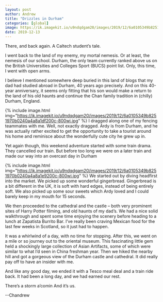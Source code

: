 ```yaml
---
layout: post
author: Andrew
title: "Drizzles in Durham"
categories: [global]
image: https://ik.imagekit.io/u9ndqdgam20/images/2019/12/6a0105349b8251970b0240a4f66e92200b-800wi.jpg
date: 2019-12-13
--- 
```

There, and back again. A Caltech student’s tale.

I went back to the land of my enemy, my mortal nemesis. Or at least, the nemesis of our school. Durham, the only team currently ranked above us on the British Universities and Colleges Sport (BUCS) point list. Only, this time, I went with open arms.

I believe I mentioned somewhere deep buried in this land of blogs that my dad had studied abroad in Durham, 40 years ago precisely. And on this 40-year anniversary, it seems only fitting that his son would make a return to the land of his old haunts and continue the Chan family tradition in (chilly) Durham, England.


{% include image.html img="https://ik.imagekit.io/u9ndqdgam20/images/2019/12/6a0105349b8251970b0240a4a8a1df200c-800wi.jpg" %}
I dragged along one of my fencing teammates with me. Well, not exactly dragged. Ardy is from Durham, and he was actually rather excited to get the opportunity to take a tourist around his home and reminisce about the wonderfully cute city he grew up in.

Yet again though, this weekend adventure started with some train drama. They cancelled our train. But before too long we were on a later train and made our way into an overcast day in Durham

{% include image.html img="https://ik.imagekit.io/u9ndqdgam20/images/2019/12/6a0105349b8251970b0240a4a8a1e9200c-800wi.jpg" %}
We started out by diving headfirst into the market. We picked up some wonderful gingerbread. Gingerbread is a bit different in the UK, it is soft with hard edges, instead of being entirely soft. We also picked up some sour sweets which Ardy loved and I could barely keep in my mouth for 15 seconds.

We then proceeded to the cathedral and the castle – both very prominent sites of Harry Potter filming, and old haunts of my dad’s. We had a nice solid walkthrough and spent some time enjoying the scenery before heading to a lunch at Zapatista Burrito Bar. I’ve really been craving Mexican food for the last few weeks in Scotland, so it just had to happen.

It was a whirlwind of a day, with no time for stopping. After this, we went on a mile or so journey out to the oriental museum. This fascinating little gem held a shockingly large collection of Asian Artifacts, some of which were similar to what I’d seen in China freshman year. Then we hiked the nearby hill and got a gorgeous view of the Durham castle and cathedral. It did really pay off to have an insider with me.

And like any good day, we ended it with a Tesco meal deal and a train ride back. It had been a long day, and we had earned our rest.

There’s a storm a’comin
And it’s us.

--Chandrew